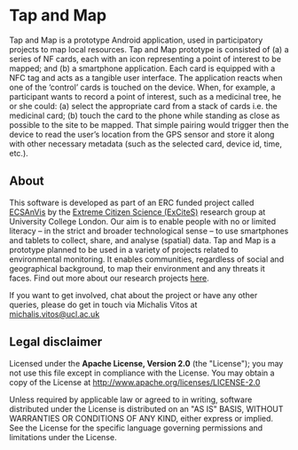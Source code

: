 # Tap and Map



Tap and Map is a prototype Android application, used in participatory projects to map local resources. Tap and Map prototype is consisted of (a) a series of NF cards, each with an icon representing a point of interest to be mapped; and (b) a smartphone application. Each card is equipped with a NFC tag and acts as a tangible user interface. The application reacts when one of the ‘control’ cards is touched on the device. When, for example, a participant wants to record a point of interest, such as a medicinal tree, he or she could: (a) select the appropriate card from a stack of cards i.e. the medicinal card; (b) touch the card to the phone while standing as close as possible to the site to be mapped. That simple pairing would trigger then the device to read the user’s location from the GPS sensor and store it along with other necessary metadata (such as the selected card, device id, time, etc.).    



## About

This software is developed as part of an ERC funded project called [ECSAnVis](http://www.ucl.ac.uk/excites/projects/excites-projects/ECSAnVis/index) by the [Extreme Citizen Science (ExCiteS)](http://www.ucl.ac.uk/excites) research group at University College London. Our aim is to enable people with no or limited literacy – in the strict and broader technological sense – to use smartphones and tablets to collect, share, and analyse (spatial) data. Tap and Map is a prototype planned to be used in a variety of projects related to environmental monitoring. It enables communities, regardless of social and geographical background, to map their environment and any threats it faces. Find out more about our research projects [here](http://www.ucl.ac.uk/excites/projects).

If you want to get involved, chat about the project or have any other queries, please do get in touch via Michalis Vitos at [michalis.vitos@ucl.ac.uk](mailtomichalis.vitos@ucl.ac.uk)



## Legal disclaimer

Licensed under the **Apache License, Version 2.0** (the "License"); you may not use this file except in compliance with the License. You may obtain a copy of the License at        <http://www.apache.org/licenses/LICENSE-2.0>

Unless required by applicable law or agreed to in writing, software distributed under the License is distributed on an "AS IS" BASIS, WITHOUT WARRANTIES OR CONDITIONS OF ANY KIND, either express or implied. See the License for the specific language governing permissions and limitations under the License.